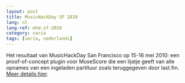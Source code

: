 ```yaml
---
layout: post
title: MusicHackDay SF 2010
lang: nl
lang-ref: mhd-sf-2010
category: varia
tags: [varia, nederlands]
---
```


Het resultaat van MusicHackDay San Francisco op 15-16 mei 2010: een proof-of-concept plugin voor MuseScore die een lijstje geeft van alle opnames van een ingeladen partituur zoals teruggegeven door last.fm. [Meer details hier](http://musichackdaysf2010.pbworks.com/w/page/26281918/RecordFinder%20for%20MuseScore).


<!-- note: see https://musescore.org/nl/handbook/music-hack-day for more hackday results -->
